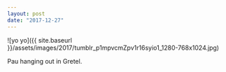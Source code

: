 ```yaml
---
layout: post
date: "2017-12-27"
---
```


![yo yo]({{ site.baseurl }}/assets/images/2017/tumblr_p1mpvcmZpv1r16syio1_1280-768x1024.jpg)

Pau hanging out in Gretel.
